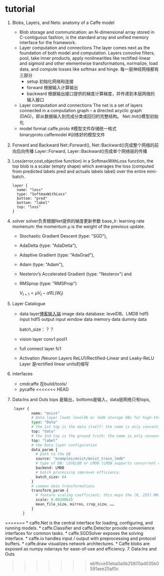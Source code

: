 # tutorial

1. Blobs, Layers, and Nets: anatomy of a Caffe model
    - Blob storage and communication: an N-dimensional array stored in C-contiguous fashion, is the standard array and unified memory               interface for the framework.
    - Layer computation and connections 
        The layer comes next as the foundation of both model and computation.
        Layers convolve filters, pool, take inner products, apply nonlinearities like rectified-linear and sigmoid and other elementwise    transformations, normalize, load data, and compute losses like softmax and hinge. 
        每一层神经网络都有三部分
        * setup 初始化网络和连接
        * forward 根据输入计算输出
        * backward 根据输出接口提供的梯度计算梯度，并传递到本层网络的输入接口
    - Layer computation and connections
        The net is a set of layers connected in a computation graph – a directed acyclic graph (DAG)，即从数据输入到完成分类或回归的完整结构。
        Net::Init()模型初始化 
    - model format
        caffe.proto #模型文件存储统一格式
        binaryproto.caffemodel #训练好的模型文件

2. Forward and Backward
    Net::Forward(), Net::Backward()完成整个网络的前向后向传播
    Layer::Forward, Layer::Backward()完成单个网络层的传播
3. Loss(error,cost,objective function)
    in a SoftmaxWithLoss function, the top blob is a scalar (empty shape) which averages the loss (computed from predicted labels pred and  actuals labels label) over the entire mini-batch.
    ```
    layer {
      name: "loss"
      type: "SoftmaxWithLoss"
      bottom: "pred"
      bottom: "label"
      top: "loss"
    }
    ```
4. solver
    solver负责根据Net提供的梯度更新参数
    base_lr: learning rate
    momenum: the momentum μ is the weight of the previous update.
    - Stochastic Gradient Descent (type: "SGD"),
    - AdaDelta (type: "AdaDelta"),
    - Adaptive Gradient (type: "AdaGrad"),
    - Adam (type: "Adam"),
    - Nesterov’s Accelerated Gradient (type: "Nesterov") and
    - RMSprop (type: "RMSProp")  

        $V_{t+1} = \mu V_t - \alpha \nabla L(W_t)$

5. Layer Catalogue
    - data layer[博客输入端](http://blog.csdn.net/whiteinblue/article/details/45330801)
        image data
        database: levelDB、LMDB
        hdf5 input 
        hdf5 output
        input 
        window data
        memory data
        dummy data
        
        batch_size：？？
    - vision layer
        conv1
        pool1
    - full connect layer
        fc1    
    - Activation /Neuron Layers
        ReLU1/Rectified-Linear and Leaky-ReLU Layer 
        是rectified linear units的缩写

6. interfaces
    - cmdcaffe 
        在build/tools/
    - pycaffe
<<<<<<< HEAD

7. Data:Ins and Outs
    tops 是输出，bottoms是输入，data层网络只有tops,
```python
    layer {
            name: "mnist"
            # Data layer loads leveldb or lmdb storage DBs for high-throughput.
            type: "Data"
            # the 1st top is the data itself: the name is only convention
            top: "data"
            # the 2nd top is the ground truth: the name is only convention
            top: "label"
            # the Data layer configuration
            data_param {
              # path to the DB
              source: "examples/mnist/mnist_train_lmdb"
              # type of DB: LEVELDB or LMDB (LMDB supports concurrent reads)
              backend: LMDB
              # batch processing improves efficiency.
              batch_size: 64
            }
            # common data transformations
            transform_param {
              # feature scaling coefficient: this maps the [0, 255] MNIST data to [0, 1]
              scale: 0.00390625
              mean_file_size、mirros、crop_size、……
            }
        }   
```
=======
        * caffe.Net is the central interface for loading, configuring, and running models. 
        * caffe.Classifier and caffe.Detector provide convenience interfaces for common tasks.
        * caffe.SGDSolver exposes the solving interface.
        * caffe.io handles input / output with preprocessing and protocol buffers.
        * caffe.draw visualizes network architectures.
        * Caffe blobs are exposed as numpy ndarrays for ease-of-use and efficiency.
7. Data:Ins and Outs
>>>>>>> eb1fcce51eba0a0b25870ad035b0591aee25af0c
